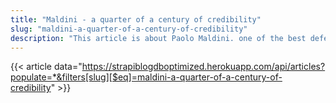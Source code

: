 ```yaml
---
title: "Maldini - a quarter of a century of credibility"
slug: "maldini-a-quarter-of-a-century-of-credibility"
description: "This article is about Paolo Maldini. one of the best defender in the history of football. It cover his leadership, loyalty to his team AC Milan, and his qualities as a world class defender."
---
```


{{< article data="https://strapiblogdboptimized.herokuapp.com/api/articles?populate=*&filters[slug][$eq]=maldini-a-quarter-of-a-century-of-credibility" >}}
